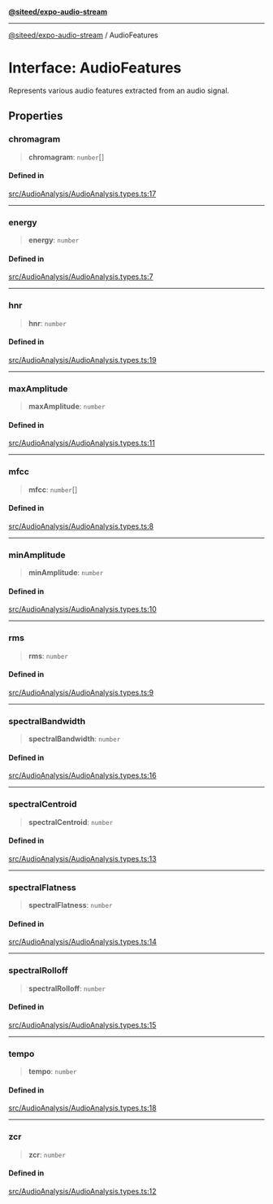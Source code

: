 [**@siteed/expo-audio-stream**](../README.md)

***

[@siteed/expo-audio-stream](../README.md) / AudioFeatures

# Interface: AudioFeatures

Represents various audio features extracted from an audio signal.

## Properties

### chromagram

> **chromagram**: `number`[]

#### Defined in

[src/AudioAnalysis/AudioAnalysis.types.ts:17](https://github.com/deeeed/expo-audio-stream/blob/4373374589d9901f0064efa714398749411f46d7/packages/expo-audio-stream/src/AudioAnalysis/AudioAnalysis.types.ts#L17)

***

### energy

> **energy**: `number`

#### Defined in

[src/AudioAnalysis/AudioAnalysis.types.ts:7](https://github.com/deeeed/expo-audio-stream/blob/4373374589d9901f0064efa714398749411f46d7/packages/expo-audio-stream/src/AudioAnalysis/AudioAnalysis.types.ts#L7)

***

### hnr

> **hnr**: `number`

#### Defined in

[src/AudioAnalysis/AudioAnalysis.types.ts:19](https://github.com/deeeed/expo-audio-stream/blob/4373374589d9901f0064efa714398749411f46d7/packages/expo-audio-stream/src/AudioAnalysis/AudioAnalysis.types.ts#L19)

***

### maxAmplitude

> **maxAmplitude**: `number`

#### Defined in

[src/AudioAnalysis/AudioAnalysis.types.ts:11](https://github.com/deeeed/expo-audio-stream/blob/4373374589d9901f0064efa714398749411f46d7/packages/expo-audio-stream/src/AudioAnalysis/AudioAnalysis.types.ts#L11)

***

### mfcc

> **mfcc**: `number`[]

#### Defined in

[src/AudioAnalysis/AudioAnalysis.types.ts:8](https://github.com/deeeed/expo-audio-stream/blob/4373374589d9901f0064efa714398749411f46d7/packages/expo-audio-stream/src/AudioAnalysis/AudioAnalysis.types.ts#L8)

***

### minAmplitude

> **minAmplitude**: `number`

#### Defined in

[src/AudioAnalysis/AudioAnalysis.types.ts:10](https://github.com/deeeed/expo-audio-stream/blob/4373374589d9901f0064efa714398749411f46d7/packages/expo-audio-stream/src/AudioAnalysis/AudioAnalysis.types.ts#L10)

***

### rms

> **rms**: `number`

#### Defined in

[src/AudioAnalysis/AudioAnalysis.types.ts:9](https://github.com/deeeed/expo-audio-stream/blob/4373374589d9901f0064efa714398749411f46d7/packages/expo-audio-stream/src/AudioAnalysis/AudioAnalysis.types.ts#L9)

***

### spectralBandwidth

> **spectralBandwidth**: `number`

#### Defined in

[src/AudioAnalysis/AudioAnalysis.types.ts:16](https://github.com/deeeed/expo-audio-stream/blob/4373374589d9901f0064efa714398749411f46d7/packages/expo-audio-stream/src/AudioAnalysis/AudioAnalysis.types.ts#L16)

***

### spectralCentroid

> **spectralCentroid**: `number`

#### Defined in

[src/AudioAnalysis/AudioAnalysis.types.ts:13](https://github.com/deeeed/expo-audio-stream/blob/4373374589d9901f0064efa714398749411f46d7/packages/expo-audio-stream/src/AudioAnalysis/AudioAnalysis.types.ts#L13)

***

### spectralFlatness

> **spectralFlatness**: `number`

#### Defined in

[src/AudioAnalysis/AudioAnalysis.types.ts:14](https://github.com/deeeed/expo-audio-stream/blob/4373374589d9901f0064efa714398749411f46d7/packages/expo-audio-stream/src/AudioAnalysis/AudioAnalysis.types.ts#L14)

***

### spectralRolloff

> **spectralRolloff**: `number`

#### Defined in

[src/AudioAnalysis/AudioAnalysis.types.ts:15](https://github.com/deeeed/expo-audio-stream/blob/4373374589d9901f0064efa714398749411f46d7/packages/expo-audio-stream/src/AudioAnalysis/AudioAnalysis.types.ts#L15)

***

### tempo

> **tempo**: `number`

#### Defined in

[src/AudioAnalysis/AudioAnalysis.types.ts:18](https://github.com/deeeed/expo-audio-stream/blob/4373374589d9901f0064efa714398749411f46d7/packages/expo-audio-stream/src/AudioAnalysis/AudioAnalysis.types.ts#L18)

***

### zcr

> **zcr**: `number`

#### Defined in

[src/AudioAnalysis/AudioAnalysis.types.ts:12](https://github.com/deeeed/expo-audio-stream/blob/4373374589d9901f0064efa714398749411f46d7/packages/expo-audio-stream/src/AudioAnalysis/AudioAnalysis.types.ts#L12)
